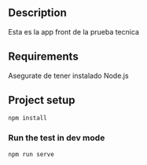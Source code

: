 ## Description
Esta es la app front de la prueba tecnica

## Requirements
Asegurate de tener instalado Node.js

## Project setup
```
npm install
```
### Run the test in dev mode
```
npm run serve
```
